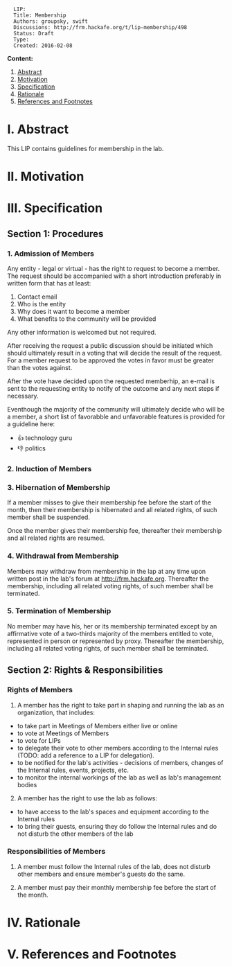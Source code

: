 ```
  LIP:
  Title: Membership
  Authors: groupsky, swift
  Discussions: http://frm.hackafe.org/t/lip-membership/498
  Status: Draft
  Type:
  Created: 2016-02-08
```


**Content:**

1. [Abstract](#1-abstract)
2. [Motivation](#2-motivation)
3. [Specification](#3-specification)
4. [Rationale](#4-rationale)
5. [References and Footnotes](#5-references-and-footnotes)


# I. Abstract

This LIP contains guidelines for membership in the lab.


# II. Motivation


# III. Specification


## Section 1: Procedures

### 1. Admission of Members

Any entity - legal or virtual - has the right to request to become a member. The request should be accompanied with a short introduction preferably in written form that has at least:

1. Contact email
1. Who is the entity
2. Why does it want to become a member
3. What benefits to the community will be provided
 
Any other information is welcomed but not required.

After receiving the request a public discussion should be initiated which should ultimately result in a voting that will decide the result of the request. For a member request to be approved the votes in favor must be greater than the votes against.

After the vote have decided upon the requested memberhip, an e-mail is sent to the requesting entity to notify of the outcome and any next steps if necessary.

Eventhough the majority of the community will ultimately decide who will be a member, a short list of favorabble and unfavorable features is provided for a guideline here:

+ :+1: technology guru
+ :-1: politics


### 2. Induction of Members


### 3. Hibernation of Membership

If a member misses to give their membership fee before the start of the month, then their membership is hibernated and all related rights, of such member shall be suspended.

Once the member gives their membership fee, thereafter their membership and all related rights are resumed.


### 4. Withdrawal from Membership

Members may withdraw from membership in the lap at any time upon written post in the lab's forum at http://frm.hackafe.org. Thereafter the membership, including all related voting rights, of such member shall be terminated.

### 5. Termination of Membership

No member may have his, her or its membership terminated except by an affirmative vote of a two-thirds majority of the members entitled to vote, represented in person or represented by proxy. Thereafter the membership, including all related voting rights, of such member shall be terminated.


## Section 2: Rights & Responsibilities

### Rights of Members

1. A member has the right to take part in shaping and running the lab as an organization, that includes:

 - to take part in Meetings of Members either live or online
 - to vote at Meetings of Members
 - to vote for LIPs
 - to delegate their vote to other members according to the Internal rules (TODO: add a reference to a LIP for delegation).
 - to be notified for the lab's activities - decisions of members, changes of the Internal rules, events, projects, etc.
 - to monitor the internal workings of the lab as well as lab's management bodies

2. A member has the right to use the lab as follows:

 - to have access to the lab's spaces and equipment according to the Internal rules
 - to bring their guests, ensuring they do follow the Internal rules and do not disturb the other members of the lab


### Responsibilities of Members

1. A member must follow the Internal rules of the lab, does not disturb other members and ensure member's guests do the same.

2. A member must pay their monthly membership fee before the start of the month.


# IV. Rationale


# V. References and Footnotes


